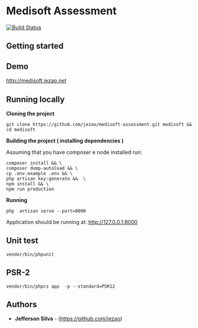# Medisoft Assessment
[![Build Status](https://travis-ci.com/jezao/medisoft-assessment.svg?branch=master)](https://travis-ci.com/jezao/medisoft-assessment)

## Getting started

## Demo
http://medisoft.jezao.net

## Running locally
**Cloning the project**
```
git clone https://github.com/jezao/medisoft-assessment.git medisoft && cd medisoft
```
**Building the project ( installing dependencies )**

Assuming that you have composer e node installed run:
```
composer install && \
composer dump-autoload && \
cp .env.example .env && \
php artisan key:generate &&  \
npm install && \
npm run production
```

**Running**
```
php  artisan serve --port=8000
```

Application should be running at: http://127.0.0.1:8000

## Unit test

```
vendor/bin/phpunit 
```

## PSR-2
```
vendor/bin/phpcs app  -p --standard=PSR12 
```

## Authors

* **Jefferson Silva** - (https://github.com/jezao)
